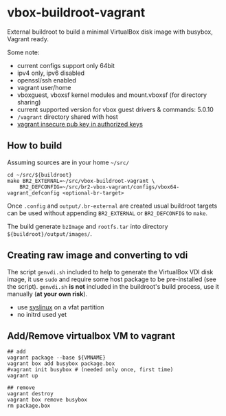 # vbox-buildroot-vagrant
External buildroot to build a minimal VirtualBox disk image with busybox, Vagrant ready.

Some note:
- current configs support only 64bit
- ipv4 only, ipv6 disabled
- openssl/ssh enabled
- vagrant user/home
- vboxguest, vboxsf kernel modules and mount.vboxsf (for directory sharing)
- current supported version for vbox guest drivers & commands: 5.0.10
- `/vagrant` directory shared with host
- [vagrant insecure pub key in authorized keys](https://github.com/mitchellh/vagrant/tree/master/keys)


## How to build

Assuming sources are in your home `~/src/`

    cd ~/src/${buildroot}
    make BR2_EXTERNAL=~/src/vbox-buildroot-vagrant \
		BR2_DEFCONFIG=~/src/br2-vbox-vagrant/configs/vbox64-vagrant_defconfig <optional-br-target>

Once `.config` and `output/.br-external` are created usual buildroot targets can be used without appending `BR2_EXTERNAL` or `BR2_DEFCONFIG` to `make`.
    
The build generate `bzImage` and `rootfs.tar` into directory `${buildroot}/output/images/`.

## Creating raw image and converting to vdi

The script `genvdi.sh` included to help to generate the VirtualBox VDI disk image, it use `sudo` and require some host package to be pre-installed (see the script).
`genvdi.sh` **is not** included in the buildroot's build process, use it manually (**at your own risk**).

- use [syslinux](http://www.syslinux.org/) on a vfat partition
- no initrd used yet

## Add/Remove virtualbox VM to vagrant

	## add
    vagrant package --base ${VMNAME}
    vagrant box add busybox package.box
    #vagrant init busybox # (needed only once, first time)
    vagrant up

    ## remove
    vagrant destroy
    vagrant box remove busybox
    rm package.box
